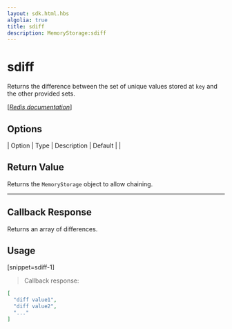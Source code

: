 ```yaml
---
layout: sdk.html.hbs
algolia: true
title: sdiff
description: MemoryStorage:sdiff
---
```


  

# sdiff
Returns the difference between the set of unique values stored at `key` and the other provided sets.

[[_Redis documentation_]](https://redis.io/commands/sdiff)


## Options

| Option | Type | Description | Default |
|
## Return Value

Returns the `MemoryStorage` object to allow chaining.

---

## Callback Response

Returns an array of differences.

## Usage

[snippet=sdiff-1]
> Callback response:

```json
[
  "diff value1",
  "diff value2",
  "..."
]
```
